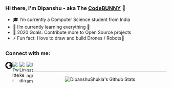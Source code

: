### Hi there, I'm Dipanshu - aka The [CodeBUNNY](https://dipanshushukla.github.io/) 👋

- 🎓 I’m currently a Computer Science student from India
- 🌱 I’m currently learning everything 🤣
- 🥅 2020 Goals: Contribute more to Open Source projects
- ⚡ Fun fact: I love to draw and build Drones / Robots🤖

### Connect with me:
[<img align="left" alt="CodeBUNNY" width="22px" src="https://raw.githubusercontent.com/iconic/open-iconic/master/svg/globe.svg" />](https://dipanshushukla.github.io/)
[<img align="left" alt="Twitter" width="22px" src="https://cdn.jsdelivr.net/npm/simple-icons@v3/icons/twitter.svg" />](https://twitter.com/DipanshuShukla5)
[<img align="left" alt="LinkedIn" width="22px" src="https://cdn.jsdelivr.net/npm/simple-icons@v3/icons/linkedin.svg" />](https://www.linkedin.com/in/dipanshu-shukla-655589195/)
[<img align="left" alt="Instagram" width="22px" src="https://cdn.jsdelivr.net/npm/simple-icons@v3/icons/instagram.svg" />](https://www.instagram.com/just_dipanshu/)

<BR>

---

<p align="center">
<img align="centre" alt="DipanshuShukla's Github Stats" src="https://github-readme-stats.vercel.app/api?username=DipanshuShukla&show_icons=true&hide_border=false&hide=prs" />
</p>